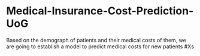 # Medical-Insurance-Cost-Prediction-UoG
 Based on the demograph of patients and their medical costs of them, we are going to establish a model to predict medical costs for new patients
#Xs